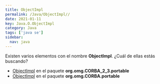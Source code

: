 ```yaml
---
title: ObjectImpl
permalink: /Java/ObjectImpl//
date: 2021-01-11
key: Java.O.ObjectImpl
category: Java
tags: ['java se']
sidebar: 
  nav: java
---
```


Existen varios elementos con el nombre **ObjectImpl**. ¿Cuál de ellas estás buscando?
<ul>
<li><a href="/Java/ObjectImpl-org-omg-CORBA_2_3-portable/">ObjectImpl</a> en el paquete <strong>org.omg.CORBA_2_3.portable</strong></li>
<li><a href="/Java/ObjectImpl-org-omg-CORBA-portable/">ObjectImpl</a> en el paquete <strong>org.omg.CORBA.portable</strong></li>
<ul>
